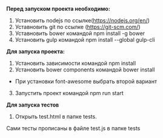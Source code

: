 **Перед запуском проекта необходимо:**

1. Установить nodejs по ссылке(https://nodejs.org/en/)
2. Уставновить git по ссылке (https://git-scm.com/)
3. Уставновить bower командой npm install -g bower
4. Установить gulp командой npm install --global gulp-cli

**Для запуска проекта:**

1. Установить зависимости командой npm install
2. Установить bower components командой bower install
* При установки font-awesome выбрать второй вариант
3. Запустить проект командой npm run start

**Для запуска тестов**

1. Открыть test.html в папке tests.

Сами тесты прописаны в файле test.js в папке tests
